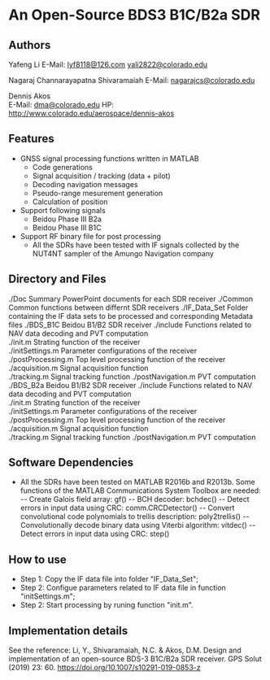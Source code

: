 An Open-Source BDS3 B1C/B2a SDR 
===============================================================================



Authors
-------------------------------------------------------------------------------
Yafeng Li
E-Mail: <lyf8118@126.com> <yali2822@colorado.edu>

Nagaraj Channarayapatna Shivaramaiah
E-Mail: <nagarajcs@colorado.edu>

Dennis Akos  
E-Mail: <dma@colorado.edu>
HP: <http://www.colorado.edu/aerospace/dennis-akos>




Features
-------------------------------------------------------------------------------
* GNSS signal processing functions written in MATLAB
    * Code generations
    * Signal acquisition / tracking (data + pilot)
    * Decoding navigation messages 
    * Pseudo-range mesurement generation
    * Calculation of position
* Support following signals
	* Beidou Phase III B2a
	* Beidou Phase III B1C
* Support RF binary file for post processing
    * All the SDRs have been tested with IF signals collected by the NUT4NT 
	sampler of the Amungo Navigation company 

	

Directory and Files
-------------------------------------------------------------------------------
./Doc                     Summary PowerPoint documents for each SDR receiver
./Common                  Common functions between differnt SDR receivers
./IF_Data_Set             Folder containing the IF data sets to be processed and 
                          corresponding Metadata files
./BDS_B1C                 Beidou B1/B2 SDR receiver
    ./include             Functions related to NAV data decoding and PVT computation  
    ./init.m              Strating function of the receiver  
    ./initSettings.m      Parameter configurations of the receiver    
    ./postProcessing.m    Top level processing function of the receiver  
    ./acquisition.m       Signal acquisition function  
    ./tracking.m          Signal tracking function 
    ./postNavigation.m    PVT computation
./BDS_B2a                 Beidou B1/B2 SDR receiver
    ./include             Functions related to NAV data decoding and PVT computation  
    ./init.m              Strating function of the receiver  
    ./initSettings.m      Parameter configurations of the receiver    
    ./postProcessing.m    Top level processing function of the receiver  
    ./acquisition.m       Signal acquisition function  
    ./tracking.m          Signal tracking function 
    ./postNavigation.m    PVT computation
 


Software Dependencies
-------------------------------------------------------------------------------
* All the SDRs have been tested on MATLAB R2016b and R2013b. Some functions 
  of the MATLAB Communications System Toolbox are needed:
  -- Create Galois field array: gf()
  -- BCH decoder: bchdec()
  -- Detect errors in input data using CRC: comm.CRCDetector()
  -- Convert convolutional code polynomials to trellis description: poly2trellis()
  -- Convolutionally decode binary data using Viterbi algorithm: vitdec()
  -- Detect errors in input data using CRC: step() 
  
  
 
How to use
-------------------------------------------------------------------------------
* Step 1: Copy the IF data file into folder "IF_Data_Set";
* Step 2: Configue parameters related to IF data file in function "initSettings.m";
* Step 2: Start processing by runing function "init.m".



Implementation details
-------------------------------------------------------------------------------
See the reference:
Li, Y., Shivaramaiah, N.C. & Akos, D.M. Design and implementation of an open-source BDS-3 B1C/B2a SDR receiver. GPS Solut (2019) 23: 60. https://doi.org/10.1007/s10291-019-0853-z
